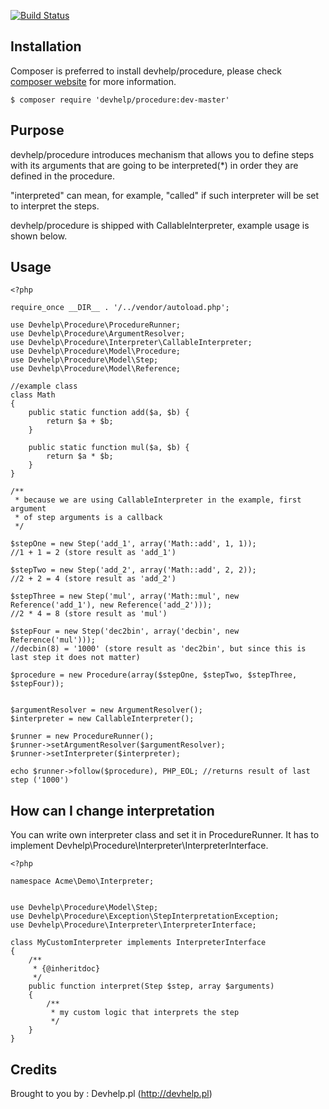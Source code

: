 [![Build Status](https://travis-ci.org/devhelp/procedure.png)](https://travis-ci.org/devhelp/procedure)

## Installation

Composer is preferred to install devhelp/procedure, please check [composer website](http://getcomposer.org) for more information.

```
$ composer require 'devhelp/procedure:dev-master'
```

## Purpose

devhelp/procedure introduces mechanism that allows you to define steps with its arguments that
are going to be interpreted(*) in order they are defined in the procedure.

"interpreted" can mean, for example, "called" if such interpreter will be set to interpret the steps.

devhelp/procedure is shipped with CallableInterpreter, example usage is shown below.

## Usage

```
<?php

require_once __DIR__ . '/../vendor/autoload.php';

use Devhelp\Procedure\ProcedureRunner;
use Devhelp\Procedure\ArgumentResolver;
use Devhelp\Procedure\Interpreter\CallableInterpreter;
use Devhelp\Procedure\Model\Procedure;
use Devhelp\Procedure\Model\Step;
use Devhelp\Procedure\Model\Reference;

//example class
class Math
{
    public static function add($a, $b) {
        return $a + $b;
    }

    public static function mul($a, $b) {
        return $a * $b;
    }
}

/**
 * because we are using CallableInterpreter in the example, first argument
 * of step arguments is a callback
 */

$stepOne = new Step('add_1', array('Math::add', 1, 1));
//1 + 1 = 2 (store result as 'add_1')

$stepTwo = new Step('add_2', array('Math::add', 2, 2));
//2 + 2 = 4 (store result as 'add_2')

$stepThree = new Step('mul', array('Math::mul', new Reference('add_1'), new Reference('add_2')));
//2 * 4 = 8 (store result as 'mul')

$stepFour = new Step('dec2bin', array('decbin', new Reference('mul')));
//decbin(8) = '1000' (store result as 'dec2bin', but since this is last step it does not matter)

$procedure = new Procedure(array($stepOne, $stepTwo, $stepThree, $stepFour));


$argumentResolver = new ArgumentResolver();
$interpreter = new CallableInterpreter();

$runner = new ProcedureRunner();
$runner->setArgumentResolver($argumentResolver);
$runner->setInterpreter($interpreter);

echo $runner->follow($procedure), PHP_EOL; //returns result of last step ('1000')
```

## How can I change interpretation

You can write own interpreter class and set it in ProcedureRunner.
It has to implement Devhelp\Procedure\Interpreter\InterpreterInterface.

```
<?php

namespace Acme\Demo\Interpreter;


use Devhelp\Procedure\Model\Step;
use Devhelp\Procedure\Exception\StepInterpretationException;
use Devhelp\Procedure\Interpreter\InterpreterInterface;

class MyCustomInterpreter implements InterpreterInterface
{
    /**
     * {@inheritdoc}
     */
    public function interpret(Step $step, array $arguments)
    {
        /**
         * my custom logic that interprets the step
         */
    }
}
```


## Credits

Brought to you by : Devhelp.pl (http://devhelp.pl)